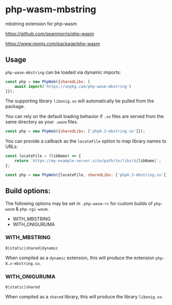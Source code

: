 # php-wasm-mbstring

mbstring extension for php-wasm

https://github.com/seanmorris/php-wasm

https://www.npmjs.com/package/php-wasm

## Usage

`php-wasm-mbstring` can be loaded via dynamic imports:

```javascript
const php = new PhpWeb({sharedLibs: [
	await import('https://unpkg.com/php-wasm-mbstring')
]});
```
The supporting library `libonig.so` will automatically be pulled from the package.

You can rely on the default loading behavior if `.so` files are served from the same directory as your `.wasm` files.

```javascript
const php = new PhpWeb({sharedLibs: ['php8.3-mbstring.so']});
```

You can provide a callback as the `locateFile` option to map library names to URLs:

```javascript
const locateFile = (libName) => {
	return `https://my-example-server.site/path/to/libs/${libName}`;
};

const php = new PhpWeb({locateFile, sharedLibs: ['php8.3-mbstring.so']});
```

## Build options:

The following options may be set in `.php-wasm-rc` for custom builds of `php-wasm` & `php-cgi-wasm`.

* WITH_MBSTRING
* WITH_ONIGURUMA

### WITH_MBSTRING

`0|static|shared|dynamic`

When compiled as a `dynamic` extension, this will produce the extension `php-8.𝑥-mbstring.so`.

### WITH_ONIGURUMA

`0|static|shared`

When compiled as a `shared` library, this will produce the library `libonig.so`.
